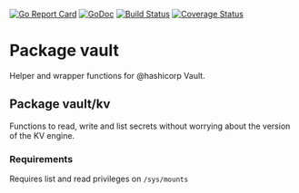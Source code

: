 [![Go Report Card](https://goreportcard.com/badge/github.com/postfinance/vault)](https://goreportcard.com/report/github.com/postfinance/vault)
[![GoDoc](https://godoc.org/github.com/postfinance/vault?status.svg)](https://godoc.org/github.com/postfinance/vault)
[![Build Status](https://travis-ci.org/postfinance/vault.svg?branch=master)](https://travis-ci.org/postfinance/vault)
[![Coverage Status](https://coveralls.io/repos/github/postfinance/vault/badge.svg?branch=master)](https://coveralls.io/github/postfinance/vault?branch=master)


# Package vault

Helper and wrapper functions for @hashicorp Vault.

## Package vault/kv

Functions to read, write and list secrets without worrying about the version of the KV engine.

### Requirements

Requires list and read privileges on `/sys/mounts`
